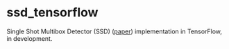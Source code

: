 # ssd_tensorflow
Single Shot Multibox Detector (SSD) ([paper](https://arxiv.org/abs/1512.02325)) implementation in TensorFlow, in development.


